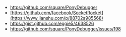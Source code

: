 * https://github.com/square/PonyDebugger
* [https://github.com/facebook/SocketRocket](https://www.jianshu.com/p/88702a985568)
* https://gist.github.com/eggie5/4638526
* https://github.com/square/PonyDebugger/issues/198



